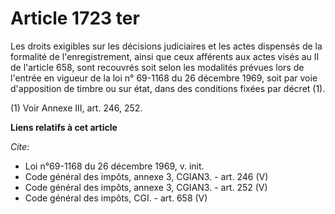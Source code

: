 # Article 1723 ter

Les droits exigibles sur les décisions judiciaires et les actes dispensés de la formalité de l'enregistrement, ainsi que ceux
afférents aux actes visés au II de l'article 658, sont recouvrés soit selon les modalités prévues lors de l'entrée en vigueur
de la loi n° 69-1168 du 26 décembre 1969, soit par voie d'apposition de timbre ou sur état, dans des conditions fixées par
décret (1).

(1) Voir Annexe III, art. 246, 252.

**Liens relatifs à cet article**

_Cite_:

  - Loi n°69-1168 du 26 décembre 1969, v. init.
  - Code général des impôts, annexe 3, CGIAN3. - art. 246 (V)
  - Code général des impôts, annexe 3, CGIAN3. - art. 252 (V)
  - Code général des impôts, CGI. - art. 658 (V)
